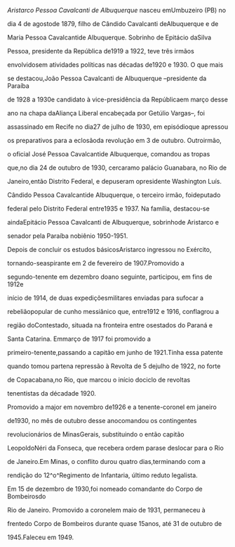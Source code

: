

*Aristarco Pessoa Cavalcanti de Albuquerque* nasceu emUmbuzeiro (PB) no

dia 4 de agostode 1879, filho de Cândido Cavalcanti deAlbuquerque e de

Maria Pessoa Cavalcantide Albuquerque. Sobrinho de Epitácio daSilva

Pessoa, presidente da República de1919 a 1922, teve três irmãos

envolvidosem atividades políticas nas décadas de1920 e 1930. O que mais

se destacou,João Pessoa Cavalcanti de Albuquerque –presidente da Paraíba

de 1928 a 1930e candidato à vice-presidência da Repúblicaem março desse

ano na chapa daAliança Liberal encabeçada por Getúlio Vargas–, foi

assassinado em Recife no dia27 de julho de 1930, em episódioque apressou

os preparativos para a eclosãoda revolução em 3 de outubro. Outroirmão,

o oficial José Pessoa Cavalcantide Albuquerque, comandou as tropas

que,no dia 24 de outubro de 1930, cercaramo palácio Guanabara, no Rio de

Janeiro,então Distrito Federal, e depuseram opresidente Washington Luís.

Cândido Pessoa Cavalcantide Albuquerque, o terceiro irmão, foideputado

federal pelo Distrito Federal entre1935 e 1937. Na família, destacou-se

aindaEpitácio Pessoa Cavalcanti de Albuquerque, sobrinhode Aristarco e

senador pela Paraíba nobiênio 1950-1951.



Depois de concluir os estudos básicosAristarco ingressou no Exército,

tornando-seaspirante em 2 de fevereiro de 1907.Promovido a

segundo-tenente em dezembro doano seguinte, participou, em fins de 1912e

início de 1914, de duas expediçõesmilitares enviadas para sufocar a

rebeliãopopular de cunho messiânico que, entre1912 e 1916, conflagrou a

região doContestado, situada na fronteira entre osestados do Paraná e

Santa Catarina. Emmarço de 1917 foi promovido a

primeiro-tenente,passando a capitão em junho de 1921.Tinha essa patente

quando tomou partena repressão à Revolta de 5 dejulho de 1922, no forte

de Copacabana,no Rio, que marcou o início dociclo de revoltas

tenentistas da décadade 1920.



Promovido a major em novembro de1926 e a tenente-coronel em janeiro

de1930, no mês de outubro desse anocomandou os contingentes

revolucionários de MinasGerais, substituindo o então capitão

LeopoldoNéri da Fonseca, que recebera ordem parase deslocar para o Rio

de Janeiro.Em Minas, o conflito durou quatro dias,terminando com a

rendição do 12^o^Regimento de Infantaria, último reduto legalista.



Em 15 de dezembro de 1930,foi nomeado comandante do Corpo de Bombeirosdo

Rio de Janeiro. Promovido a coronelem maio de 1931, permaneceu à

frentedo Corpo de Bombeiros durante quase 15anos, até 31 de outubro de

1945.Faleceu em 1949.




